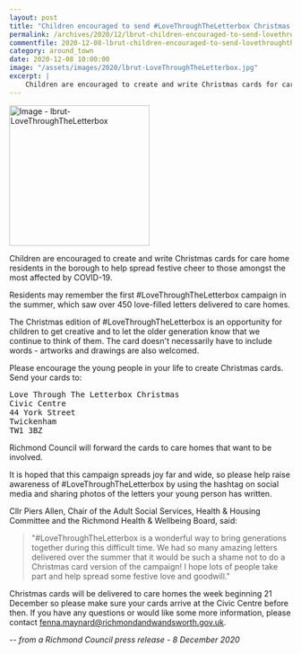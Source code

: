 ```yaml
---
layout: post
title: "Children encouraged to send #LoveThroughTheLetterbox Christmas cards"
permalink: /archives/2020/12/lbrut-children-encouraged-to-send-lovethroughtheletterbox-christmas-cards.html
commentfile: 2020-12-08-lbrut-children-encouraged-to-send-lovethroughtheletterbox-christmas-cards
category: around_town
date: 2020-12-08 10:00:00
image: "/assets/images/2020/lbrut-LoveThroughTheLetterbox.jpg"
excerpt: |
    Children are encouraged to create and write Christmas cards for care home residents in the borough to help spread festive cheer to those amongst the most affected by COVID-19.
---
```

<a href="/assets/images/2020/lbrut-LoveThroughTheLetterbox.jpg" title="Click for a larger image"><img src="/assets/images/2020/lbrut-LoveThroughTheLetterbox-thumb.jpg" width="250" alt="Image - lbrut-LoveThroughTheLetterbox"  class="photo right"/></a>

Children are encouraged to create and write Christmas cards for care home residents in the borough to help spread festive cheer to those amongst the most affected by COVID-19.

Residents may remember the first #LoveThroughTheLetterbox campaign in the summer, which saw over 450 love-filled letters delivered to care homes.

The Christmas edition of #LoveThroughTheLetterbox is an opportunity for children to get creative and to let the older generation know that we continue to think of them. The card doesn't necessarily have to include words - artworks and drawings are also welcomed.

Please encourage the young people in your life to create Christmas cards. Send your cards to:

<pre>
Love Through The Letterbox Christmas
Civic Centre
44 York Street
Twickenham
TW1 3BZ
</pre>

Richmond Council will forward the cards to care homes that want to be involved.

It is hoped that this campaign spreads joy far and wide, so please help raise awareness of #LoveThroughTheLetterbox by using the hashtag on social media and sharing photos of the letters your young person has written.

Cllr Piers Allen, Chair of the Adult Social Services, Health & Housing Committee and the Richmond Health & Wellbeing Board, said:

> "#LoveThroughTheLetterbox is a wonderful way to bring generations together during this difficult time. We had so many amazing letters delivered over the summer that it would be such a shame not to do a Christmas card version of the campaign! I hope lots of people take part and help spread some festive love and goodwill."

Christmas cards will be delivered to care homes the week beginning 21 December so please make sure your cards arrive at the Civic Centre before then. If you have any questions or would like some more information, please contact  [fenna.maynard@richmondandwandsworth.gov.uk](mailto:fenna.maynard@richmondandwandsworth.gov.uk).


<cite>-- from a Richmond Council press release - 8 December 2020</cite>
